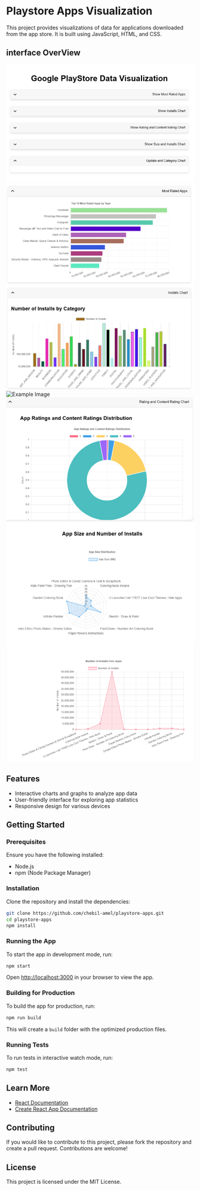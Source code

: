 # Playstore Apps Visualization

This project provides visualizations of data for applications downloaded from the app store. It is built using JavaScript, HTML, and CSS.
## interface OverView
![Example Image](./public/capt1.png)
![Example Image](./public/capt2.png)
![Example Image](./public/capt3.png)
![Example Image](./public/capt4.png)
![Example Image](./public/capt5.png)
![Example Image](./public/capt6.png)
![Example Image](./public/capt7.png)
## Features

- Interactive charts and graphs to analyze app data
- User-friendly interface for exploring app statistics
- Responsive design for various devices

## Getting Started

### Prerequisites

Ensure you have the following installed:

- Node.js
- npm (Node Package Manager)

### Installation

Clone the repository and install the dependencies:

```bash
git clone https://github.com/chebil-amel/playstore-apps.git
cd playstore-apps
npm install
```

### Running the App

To start the app in development mode, run:

```bash
npm start
```

Open [http://localhost:3000](http://localhost:3000) in your browser to view the app.

### Building for Production

To build the app for production, run:

```bash
npm run build
```

This will create a `build` folder with the optimized production files.

### Running Tests

To run tests in interactive watch mode, run:

```bash
npm test
```

## Learn More

- [React Documentation](https://reactjs.org/)
- [Create React App Documentation](https://create-react-app.dev/docs/getting-started/)

## Contributing

If you would like to contribute to this project, please fork the repository and create a pull request. Contributions are welcome!

## License

This project is licensed under the MIT License.